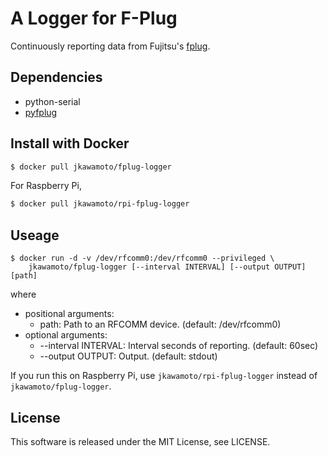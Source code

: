 # A Logger for F-Plug

Continuously reporting data from Fujitsu's
[fplug](http://www.fujitsu.com/jp/group/bsc/services/f-plug/).

## Dependencies
  - python-serial
  - [pyfplug](https://github.com/hasegaw/pyfplug)

## Install with Docker

```sh
$ docker pull jkawamoto/fplug-logger
```

For Raspberry Pi,

```sh
$ docker pull jkawamoto/rpi-fplug-logger
```

## Useage
```
$ docker run -d -v /dev/rfcomm0:/dev/rfcomm0 --privileged \
    jkawamoto/fplug-logger [--interval INTERVAL] [--output OUTPUT] [path]
```
where
* positional arguments:
  * path: Path to an RFCOMM device. (default: /dev/rfcomm0)
* optional arguments:
  * --interval INTERVAL: Interval seconds of reporting. (default: 60sec)
  * --output OUTPUT: Output. (default: stdout)

If you run this on Raspberry Pi, use `jkawamoto/rpi-fplug-logger` instead of `jkawamoto/fplug-logger`.

## License
This software is released under the MIT License, see LICENSE.
